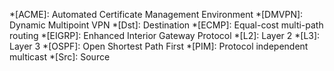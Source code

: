 *[ACME]:  Automated Certificate Management Environment
*[DMVPN]: Dynamic Multipoint VPN
*[Dst]: Destination
*[ECMP]: Equal-cost multi-path routing
*[EIGRP]: Enhanced Interior Gateway Protocol
*[L2]: Layer 2
*[L3]: Layer 3
*[OSPF]: Open Shortest Path First
*[PIM]: Protocol independent multicast
*[Src]: Source
